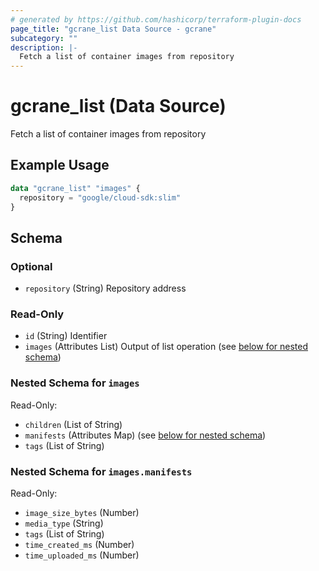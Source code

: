 ```yaml
---
# generated by https://github.com/hashicorp/terraform-plugin-docs
page_title: "gcrane_list Data Source - gcrane"
subcategory: ""
description: |-
  Fetch a list of container images from repository
---
```


# gcrane_list (Data Source)

Fetch a list of container images from repository

## Example Usage

```terraform
data "gcrane_list" "images" {
  repository = "google/cloud-sdk:slim"
}
```

<!-- schema generated by tfplugindocs -->
## Schema

### Optional

- `repository` (String) Repository address

### Read-Only

- `id` (String) Identifier
- `images` (Attributes List) Output of list operation (see [below for nested schema](#nestedatt--images))

<a id="nestedatt--images"></a>
### Nested Schema for `images`

Read-Only:

- `children` (List of String)
- `manifests` (Attributes Map) (see [below for nested schema](#nestedatt--images--manifests))
- `tags` (List of String)

<a id="nestedatt--images--manifests"></a>
### Nested Schema for `images.manifests`

Read-Only:

- `image_size_bytes` (Number)
- `media_type` (String)
- `tags` (List of String)
- `time_created_ms` (Number)
- `time_uploaded_ms` (Number)
